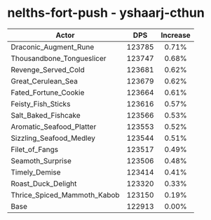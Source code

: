 # nelths-fort-push - yshaarj-cthun
| Actor | DPS | Increase |
|---|:---:|:---:|
|Draconic_Augment_Rune|123785|0.71%|
|Thousandbone_Tongueslicer|123747|0.68%|
|Revenge_Served_Cold|123681|0.62%|
|Great_Cerulean_Sea|123679|0.62%|
|Fated_Fortune_Cookie|123664|0.61%|
|Feisty_Fish_Sticks|123616|0.57%|
|Salt_Baked_Fishcake|123566|0.53%|
|Aromatic_Seafood_Platter|123553|0.52%|
|Sizzling_Seafood_Medley|123544|0.51%|
|Filet_of_Fangs|123517|0.49%|
|Seamoth_Surprise|123506|0.48%|
|Timely_Demise|123414|0.41%|
|Roast_Duck_Delight|123320|0.33%|
|Thrice_Spiced_Mammoth_Kabob|123150|0.19%|
|Base|122913|0.00%|
